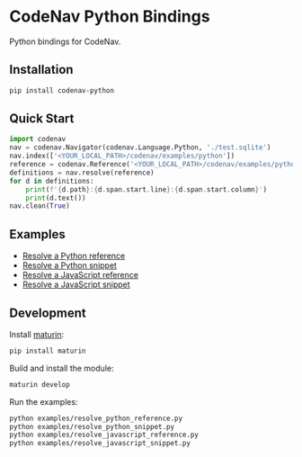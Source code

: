 # CodeNav Python Bindings

Python bindings for CodeNav.


## Installation

```bash
pip install codenav-python
```


## Quick Start

```python
import codenav
nav = codenav.Navigator(codenav.Language.Python, './test.sqlite')
nav.index(['<YOUR_LOCAL_PATH>/codenav/examples/python'])
reference = codenav.Reference('<YOUR_LOCAL_PATH>/codenav/examples/python/chef.py', 2, 0, 'broil')
definitions = nav.resolve(reference)
for d in definitions:
    print(f'{d.path}:{d.span.start.line}:{d.span.start.column}')
    print(d.text())
nav.clean(True)
```


## Examples

- [Resolve a Python reference](examples/resolve_python_reference.py)
- [Resolve a Python snippet](examples/resolve_python_snippet.py)
- [Resolve a JavaScript reference](examples/resolve_javascript_reference.py)
- [Resolve a JavaScript snippet](examples/resolve_javascript_snippet.py)


## Development

Install [maturin][1]:

```bash
pip install maturin
```

Build and install the module:

```bash
maturin develop
```

Run the examples:

```bash
python examples/resolve_python_reference.py
python examples/resolve_python_snippet.py
python examples/resolve_javascript_reference.py
python examples/resolve_javascript_snippet.py
```


[1]: https://www.maturin.rs/